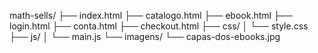 math-sells/
├── index.html
├── catalogo.html
├── ebook.html
├── login.html
├── conta.html
├── checkout.html
├── css/
│   └── style.css
├── js/
│   └── main.js
└── imagens/
    └── capas-dos-ebooks.jpg
